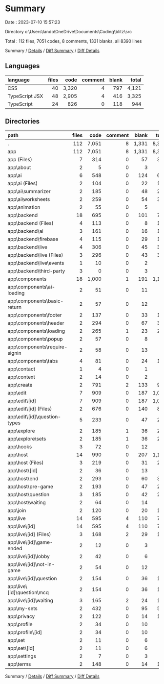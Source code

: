 # Summary

Date : 2023-07-10 15:57:23

Directory c:\\Users\\lando\\OneDrive\\Documents\\Coding\\blitz\\src

Total : 112 files,  7051 codes, 8 comments, 1331 blanks, all 8390 lines

Summary / [Details](details.md) / [Diff Summary](diff.md) / [Diff Details](diff-details.md)

## Languages
| language | files | code | comment | blank | total |
| :--- | ---: | ---: | ---: | ---: | ---: |
| CSS | 40 | 3,320 | 4 | 797 | 4,121 |
| TypeScript JSX | 48 | 2,905 | 4 | 416 | 3,325 |
| TypeScript | 24 | 826 | 0 | 118 | 944 |

## Directories
| path | files | code | comment | blank | total |
| :--- | ---: | ---: | ---: | ---: | ---: |
| . | 112 | 7,051 | 8 | 1,331 | 8,390 |
| app | 112 | 7,051 | 8 | 1,331 | 8,390 |
| app (Files) | 7 | 314 | 0 | 57 | 371 |
| app\\about | 2 | 5 | 0 | 3 | 8 |
| app\\ai | 6 | 548 | 0 | 124 | 672 |
| app\\ai (Files) | 2 | 104 | 0 | 22 | 126 |
| app\\ai\\summarizer | 2 | 185 | 0 | 48 | 233 |
| app\\ai\\worksheets | 2 | 259 | 0 | 54 | 313 |
| app\\animation | 2 | 55 | 0 | 5 | 60 |
| app\\backend | 18 | 695 | 0 | 101 | 796 |
| app\\backend (Files) | 4 | 113 | 0 | 8 | 121 |
| app\\backend\\ai | 3 | 161 | 0 | 16 | 177 |
| app\\backend\\firebase | 4 | 115 | 0 | 29 | 144 |
| app\\backend\\live | 4 | 306 | 0 | 45 | 351 |
| app\\backend\\live (Files) | 3 | 296 | 0 | 43 | 339 |
| app\\backend\\live\\events | 1 | 10 | 0 | 2 | 12 |
| app\\backend\\third-party | 3 | 0 | 0 | 3 | 3 |
| app\\components | 18 | 1,000 | 1 | 191 | 1,192 |
| app\\components\\ai-loading | 2 | 51 | 0 | 11 | 62 |
| app\\components\\basic-return | 2 | 57 | 0 | 12 | 69 |
| app\\components\\footer | 2 | 137 | 0 | 33 | 170 |
| app\\components\\header | 2 | 294 | 0 | 67 | 361 |
| app\\components\\loading | 2 | 265 | 1 | 23 | 289 |
| app\\components\\popup | 2 | 57 | 0 | 8 | 65 |
| app\\components\\require-signin | 2 | 58 | 0 | 13 | 71 |
| app\\components\\tabs | 4 | 81 | 0 | 24 | 105 |
| app\\contact | 1 | 4 | 0 | 1 | 5 |
| app\\context | 2 | 14 | 0 | 2 | 16 |
| app\\create | 2 | 791 | 2 | 133 | 926 |
| app\\edit | 7 | 909 | 0 | 187 | 1,096 |
| app\\edit\\[id] | 7 | 909 | 0 | 187 | 1,096 |
| app\\edit\\[id] (Files) | 2 | 676 | 0 | 140 | 816 |
| app\\edit\\[id]\\question-types | 5 | 233 | 0 | 47 | 280 |
| app\\explore | 2 | 185 | 1 | 36 | 222 |
| app\\explore\\sets | 2 | 185 | 1 | 36 | 222 |
| app\\hooks | 3 | 72 | 0 | 12 | 84 |
| app\\host | 14 | 990 | 0 | 207 | 1,197 |
| app\\host (Files) | 3 | 219 | 0 | 31 | 250 |
| app\\host\\[id] | 2 | 36 | 0 | 13 | 49 |
| app\\host\\end | 2 | 293 | 0 | 60 | 353 |
| app\\host\\pre-game | 2 | 193 | 0 | 47 | 240 |
| app\\host\\question | 3 | 185 | 0 | 42 | 227 |
| app\\host\\waiting | 2 | 64 | 0 | 14 | 78 |
| app\\join | 2 | 120 | 0 | 20 | 140 |
| app\\live | 14 | 595 | 4 | 110 | 709 |
| app\\live\\[id] | 14 | 595 | 4 | 110 | 709 |
| app\\live\\[id] (Files) | 3 | 168 | 2 | 29 | 199 |
| app\\live\\[id]\\game-ended | 2 | 12 | 0 | 3 | 15 |
| app\\live\\[id]\\lobby | 2 | 42 | 0 | 6 | 48 |
| app\\live\\[id]\\not-in-game | 2 | 54 | 0 | 12 | 66 |
| app\\live\\[id]\\question | 2 | 154 | 0 | 36 | 190 |
| app\\live\\[id]\\question\\mcq | 2 | 154 | 0 | 36 | 190 |
| app\\live\\[id]\\waiting | 3 | 165 | 2 | 24 | 191 |
| app\\my-sets | 2 | 432 | 0 | 95 | 527 |
| app\\privacy | 2 | 122 | 0 | 14 | 136 |
| app\\profile | 2 | 34 | 0 | 10 | 44 |
| app\\profile\\[id] | 2 | 34 | 0 | 10 | 44 |
| app\\set | 2 | 11 | 0 | 6 | 17 |
| app\\set\\[id] | 2 | 11 | 0 | 6 | 17 |
| app\\settings | 2 | 7 | 0 | 3 | 10 |
| app\\terms | 2 | 148 | 0 | 14 | 162 |

Summary / [Details](details.md) / [Diff Summary](diff.md) / [Diff Details](diff-details.md)